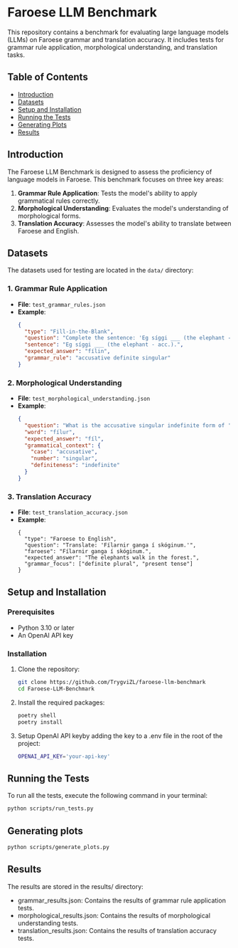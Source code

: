 # Faroese LLM Benchmark

This repository contains a benchmark for evaluating large language models (LLMs) on Faroese grammar and translation accuracy. It includes tests for grammar rule application, morphological understanding, and translation tasks.

## Table of Contents

- [Introduction](#introduction)
- [Datasets](#datasets)
- [Setup and Installation](#setup-and-installation)
- [Running the Tests](#running-the-tests)
- [Generating Plots](#generating-plots)
- [Results](#results)

## Introduction

The Faroese LLM Benchmark is designed to assess the proficiency of language models in Faroese. This benchmark focuses on three key areas:

1. **Grammar Rule Application**: Tests the model's ability to apply grammatical rules correctly.
2. **Morphological Understanding**: Evaluates the model's understanding of morphological forms.
3. **Translation Accuracy**: Assesses the model's ability to translate between Faroese and English.

## Datasets

The datasets used for testing are located in the `data/` directory:

### 1. Grammar Rule Application

- **File**: `test_grammar_rules.json`
- **Example**:
  ```json
  {
    "type": "Fill-in-the-Blank",
    "question": "Complete the sentence: 'Eg síggi ___ (the elephant - acc.).'",
    "sentence": "Eg síggi ___ (the elephant - acc.).",
    "expected_answer": "fílin",
    "grammar_rule": "accusative definite singular"
  }
  ```

### 2. Morphological Understanding

- **File**: `test_morphological_understanding.json`
- **Example**:
  ```json
  {
    "question": "What is the accusative singular indefinite form of 'fílur'?",
    "word": "fílur",
    "expected_answer": "fíl",
    "grammatical_context": {
      "case": "accusative",
      "number": "singular",
      "definiteness": "indefinite"
    }
  }
  ```

### 3. Translation Accuracy

- **File**: `test_translation_accuracy.json`
- **Example**:
  ```
  {
    "type": "Faroese to English",
    "question": "Translate: 'Fílarnir ganga í skóginum.'",
    "faroese": "Fílarnir ganga í skóginum.",
    "expected_answer": "The elephants walk in the forest.",
    "grammar_focus": ["definite plural", "present tense"]
  }
  ```

## Setup and Installation

### Prerequisites

- Python 3.10 or later
- An OpenAI API key

### Installation

1. Clone the repository:

    ```bash
    git clone https://github.com/TrygviZL/faroese-llm-benchmark
    cd Faroese-LLM-Benchmark
    ```
  

2. Install the required packages:

    ```bash
    poetry shell
    poetry install
    ```


3. Setup OpenAI API keyby adding the key to a .env file in the root of the project:

    ```bash
    OPENAI_API_KEY='your-api-key'
    ```

## Running the Tests

To run all the tests, execute the following command in your terminal:

```bash
python scripts/run_tests.py
```

## Generating plots

```bash
python scripts/generate_plots.py
```

## Results

The results are stored in the results/ directory:

* grammar_results.json: Contains the results of grammar rule application tests.
* morphological_results.json: Contains the results of morphological understanding tests.
* translation_results.json: Contains the results of translation accuracy tests.

